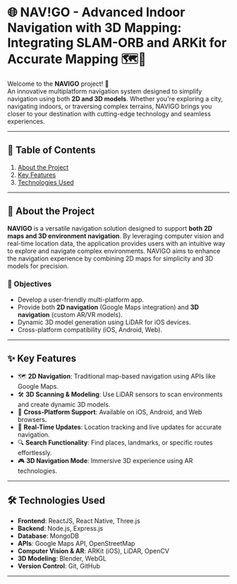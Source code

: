 # 🌐 NAV!GO - Advanced Indoor Navigation with 3D Mapping: Integrating SLAM-ORB and ARKit for Accurate Mapping 🗺️🧭

Welcome to the **NAVIGO** project! 🚀  
An innovative multiplatform navigation system designed to simplify navigation using both **2D and 3D models**. Whether you're exploring a city, navigating indoors, or traversing complex terrains, NAVIGO brings you closer to your destination with cutting-edge technology and seamless experiences.

---

## 📌 Table of Contents
1. [About the Project](#about-the-project)
2. [Key Features](#key-features)
3. [Technologies Used](#technologies-used)
---

## 📝 About the Project

**NAVIGO** is a versatile navigation solution designed to support **both 2D maps and 3D environment navigation**. By leveraging computer vision and real-time location data, the application provides users with an intuitive way to explore and navigate complex environments. NAVIGO aims to enhance the navigation experience by combining 2D maps for simplicity and 3D models for precision.

### 🎯 Objectives
- Develop a user-friendly multi-platform app.
- Provide both **2D navigation** (Google Maps integration) and **3D navigation** (custom AR/VR models).
- Dynamic 3D model generation using LiDAR for iOS devices.
- Cross-platform compatibility (iOS, Android, Web).

---

## ✨ Key Features
- 🗺️ **2D Navigation**: Traditional map-based navigation using APIs like Google Maps.
- 🛠️ **3D Scanning & Modeling**: Use LiDAR sensors to scan environments and create dynamic 3D models.
- 📱 **Cross-Platform Support**: Available on iOS, Android, and Web browsers.
- 📡 **Real-Time Updates**: Location tracking and live updates for accurate navigation.
- 🔍 **Search Functionality**: Find places, landmarks, or specific routes effortlessly.
- 🎮 **3D Navigation Mode**: Immersive 3D experience using AR technologies.

---

## 🛠️ Technologies Used

- **Frontend**: ReactJS, React Native, Three.js
- **Backend**: Node.js, Express.js
- **Database**: MongoDB
- **APIs**: Google Maps API, OpenStreetMap
- **Computer Vision & AR**: ARKit (iOS), LiDAR, OpenCV
- **3D Modeling**: Blender, WebGL
- **Version Control**: Git, GitHub

---

